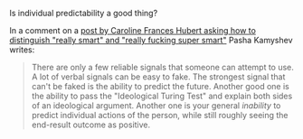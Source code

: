 Is individual predictability a good thing?

In a comment on a [post by Caroline Frances Hubert asking how to distinguish
"really smart" and "really fucking super
smart"](https://www.facebook.com/slickers.fantastic/posts/10210063725257144)
Pasha Kamyshev writes:

> There are only a few reliable signals that someone can attempt to
> use. A lot of verbal signals can be easy to fake. The strongest
> signal that can't be faked is the ability to predict the future.
> Another good one is the ability to pass the "Ideological Turing Test"
> and explain both sides of an ideological argument. Another one is
> your general *inability* to predict individual actions of the person,
> while still roughly seeing the end-result outcome as positive.

<!-- This link is friends only but related: -->
<!-- https://www.facebook.com/simfish/posts/1512350542150972 -->

